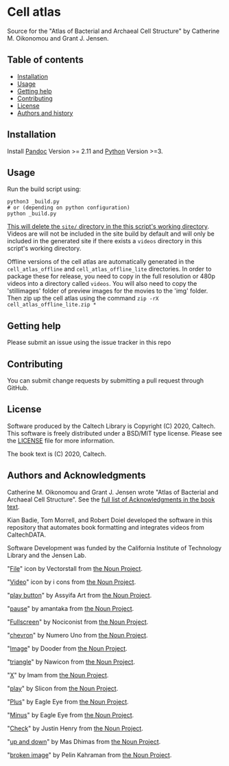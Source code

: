 Cell atlas
=====================================================

Source for the "Atlas of Bacterial and Archaeal Cell Structure" by Catherine M.
Oikonomou and Grant J. Jensen.

Table of contents
-----------------

* [Installation](#installation)
* [Usage](#usage)
* [Getting help](#getting-help)
* [Contributing](#contributing)
* [License](#license)
* [Authors and history](#authors-and-acknowledgments)


Installation
------------

Install [Pandoc](https://pandoc.org/index.html) Version >= 2.11 and [Python](https://www.python.org/) Version >=3.

Usage
-----

Run the build script using:

```
python3 _build.py
# or (depending on python configuration)
python _build.py
```

<u>This will delete the `site/` directory in the this script's working directory</u>. Videos are will not be included in the site build by default and will only be included in the generated site if there exists a `videos` directory in this script's working directory.

Offline versions of the cell atlas are automatically generated in the
`cell_atlas_offline` and `cell_atlas_offline_lite` directories. In order to
package these for release, you need to copy in the full resolution or 480p
videos into a directory called `videos`. You will also need to copy the 
'stillimages' folder of preview images for the
movies to the 'img' folder. Then zip up the cell atlas using the 
command `zip -rX cell_atlas_offline_lite.zip *`

Getting help
------------

Please submit an issue using the issue tracker in this repo

Contributing
------------

You can submit change requests by submitting a pull request through GitHub.


License
-------

Software produced by the Caltech Library is Copyright (C) 2020, Caltech.  This software is freely distributed under a BSD/MIT type license.  Please see the [LICENSE](LICENSE) file for more information.

The book text is (C) 2020, Caltech.

Authors and Acknowledgments
---------------------------

Catherine M. Oikonomou and Grant J. Jensen wrote "Atlas of Bacterial and
Archaeal Cell Structure". See the [full list of
Acknowledgments in the book text](https://cellatlas.library.caltech.edu/introduction.html#acknowledgements).

Kian Badie, Tom Morrell, and Robert Doiel developed the software in this repository that automates book
formatting and integrates videos from CaltechDATA.

Software Development was funded by the California Institute of Technology
Library and the Jensen Lab.

"[File](https://thenounproject.com/search/?q=file&i=3723131)" icon by Vectorstall from [the Noun Project](https://thenounproject.com/).

"[Video](https://thenounproject.com/search/?q=video&i=2567858)" icon by i cons from [the Noun Project](https://thenounproject.com/).

"[play button](https://thenounproject.com/search/?q=play+button&i=2467761)" by Assyifa Art from [the Noun Project](https://thenounproject.com/).

"[pause](https://thenounproject.com/search/?q=pause+button&i=1738044)" by amantaka from [the Noun Project](https://thenounproject.com/).

"[Fullscreen](https://thenounproject.com/search/?q=fullscreen&i=1953799)" by Nociconist from [the Noun Project](https://thenounproject.com/).

"[chevron](https://thenounproject.com/search/?q=chevron&i=933246)" by Numero Uno from [the Noun Project](https://thenounproject.com/).

"[Image](https://thenounproject.com/search/?q=image&i=3776456)" by Dooder from [the Noun Project](https://thenounproject.com/).

"[triangle](https://thenounproject.com/term/triangle/2309918/)" by Nawicon from [the Noun Project](https://thenounproject.com/).

"[X](https://thenounproject.com/search/?q=x&i=2222119)" by Imam from [the Noun Project](https://thenounproject.com/).

"[play](https://thenounproject.com/search/?q=play&i=86420)" by Slicon from [the Noun Project](https://thenounproject.com/).

"[Plus](https://thenounproject.com/search/?q=plus&i=705287)" by Eagle Eye from [the Noun Project](https://thenounproject.com/).

"[Minus](https://thenounproject.com/term/minus/705290/)" by Eagle Eye from [the Noun Project](https://thenounproject.com/).

"[Check](https://thenounproject.com/search/?q=check&i=3850095)" by Justin Henry from [the Noun Project](https://thenounproject.com/).

"[up and down](https://thenounproject.com/search/?q=up+and+down&i=3861732)" by Mas Dhimas from [the Noun Project](https://thenounproject.com/).

"[broken image](https://thenounproject.com/search/?q=broken+image&i=3157423)" by Pelin Kahraman from [the Noun Project](https://thenounproject.com/).
